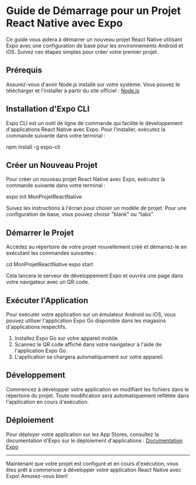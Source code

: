 # Guide de Démarrage pour un Projet React Native avec Expo

Ce guide vous aidera à démarrer un nouveau projet React Native utilisant Expo avec une configuration de base pour les environnements Android et iOS. Suivez ces étapes simples pour créer votre premier projet.

## Prérequis

Assurez-vous d'avoir Node.js installé sur votre système. Vous pouvez le télécharger et l'installer à partir du site officiel : [Node.js](https://nodejs.org/)

## Installation d'Expo CLI

Expo CLI est un outil de ligne de commande qui facilite le développement d'applications React Native avec Expo. Pour l'installer, exécutez la commande suivante dans votre terminal :

npm install -g expo-cli


## Créer un Nouveau Projet

Pour créer un nouveau projet React Native avec Expo, exécutez la commande suivante dans votre terminal :

expo init MonProjetReactNative



Suivez les instructions à l'écran pour choisir un modèle de projet. Pour une configuration de base, vous pouvez choisir "blank" ou "tabs".

## Démarrer le Projet

Accédez au répertoire de votre projet nouvellement créé et démarrez-le en exécutant les commandes suivantes :

cd MonProjetReactNative
expo start


Cela lancera le serveur de développement Expo et ouvrira une page dans votre navigateur avec un QR code.

## Exécuter l'Application

Pour exécuter votre application sur un émulateur Android ou iOS, vous pouvez utiliser l'application Expo Go disponible dans les magasins d'applications respectifs. 

1. Installez Expo Go sur votre appareil mobile.
2. Scannez le QR code affiché dans votre navigateur à l'aide de l'application Expo Go.
3. L'application se chargera automatiquement sur votre appareil.

## Développement

Commencez à développer votre application en modifiant les fichiers dans le répertoire du projet. Toute modification sera automatiquement reflétée dans l'application en cours d'exécution.

## Déploiement

Pour déployer votre application sur les App Stores, consultez la documentation d'Expo sur le déploiement d'applications : [Documentation Expo](https://docs.expo.dev/distribution/introduction/)

---

Maintenant que votre projet est configuré et en cours d'exécution, vous êtes prêt à commencer à développer votre application React Native avec Expo! Amusez-vous bien!





